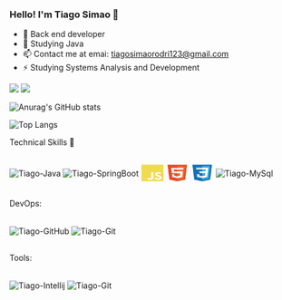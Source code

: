 ### Hello! I'm Tiago Simao 👋
- 🔭 Back end developer
- 🌱 Studying Java
- 📫 Contact me at emai: tiagosimaorodri123@gmail.com
- ⚡ Studying Systems Analysis and Development

<div> 
 
  <a href = "mailtoto:tiagosimaorodri123@gmail.com"><img src="https://img.shields.io/badge/-Gmail-%23333?style=for-the-badge&logo=gmail&logoColor=red" target="_blank"></a>
  <a href="https://www.linkedin.com/in/tiago-simao-685015193/" target="_blank"><img src="https://img.shields.io/badge/-LinkedIn-%230077B5?style=for-the-badge&logo=linkedin&logoColor=white" target="_blank"></a> 
  
</div>



![Anurag's GitHub stats](https://github-readme-stats.vercel.app/api?username=TiagoSimaodev&show_icons=true&theme=radical)

![Top Langs](https://github-readme-stats.vercel.app/api/top-langs/?username=TiagoSimaodev&hide_progress=true)

 Technical Skills 🚀


<div style="display: inline_block"><br>
  <img align="center" alt="Tiago-Java" height="30" width="40" src="https://cdn.jsdelivr.net/gh/devicons/devicon/icons/java/java-original.svg"">
  <img align="center" alt="Tiago-SpringBoot" height="30" width="40" src="https://cdn.jsdelivr.net/gh/devicons/devicon/icons/spring/spring-original.svg"">
  <img align="center" alt="Tiago-Js" height="30" width="40" src="https://raw.githubusercontent.com/devicons/devicon/master/icons/javascript/javascript-plain.svg">
  <img align="center" alt="Tiago-HTML" height="30" width="40" src="https://raw.githubusercontent.com/devicons/devicon/master/icons/html5/html5-original.svg">
  <img align="center" alt="Tiago-CSS" height="30" width="40" src="https://raw.githubusercontent.com/devicons/devicon/master/icons/css3/css3-original.svg">
  <img align="center" alt="Tiago-MySql" height="30" width="40" src="https://cdn.jsdelivr.net/gh/devicons/devicon/icons/mysql/mysql-plain-wordmark.svg">
</div>


##



DevOps:

<div style="display: inline_block"><br>
    <img align="center" alt="Tiago-GitHub" height="30" width="40" src="https://cdn.jsdelivr.net/gh/devicons/devicon/icons/github/github-original.svg"">
    <img align="center" alt="Tiago-Git" height="30" width="40" src="https://cdn.jsdelivr.net/gh/devicons/devicon/icons/git/git-original.svg"">

</div>

##

Tools:

<div style="display: inline_block"><br>
    <img align="center" alt="Tiago-Intellij" height="30" width="40" src="https://cdn.jsdelivr.net/gh/devicons/devicon/icons/intellij/intellij-original.svg"">
    <img align="center" alt="Tiago-Git" height="30" width="40" src="https://cdn.jsdelivr.net/gh/devicons/devicon/icons/git/git-original.svg"">

</div>

